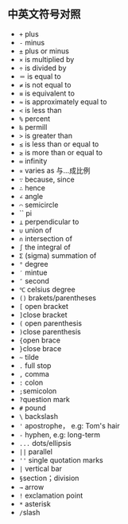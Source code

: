 ## 中英文符号对照

* `+` plus
* `-` minus
* `±` plus or minus
* `×` is multiplied by
* `÷` is divided by
* `＝` is equal to
* `≠` is not equal to
* `≡` is equivalent to
* `≈` is approximately equal to
* `<` is less than
* `%` percent
* `‰` permill
* `>` is greater than
* `≤` is less than or equal to
* `≥` is more than or equal to 
* `∞` infinity
* `∝` varies as 与...成比例
* `∵` because, since
* `∴` hence
* `∠` angle
* `⌒` semicircle
* `` pi
* `⊥` perpendicular to
* `∪` union of
* `∩`  intersection of
* `∫` the integral of
* `Σ` (sigma) summation of
* `°` degree
* `′` mintue
* `″` second
* `℃` celsius degree
* `()` brakets/parentheses
* `[` open bracket
* `]`close bracket
* `(` open parenthesis
* `)`close parenthesis
* `{`open brace
* `}`close brace
* `~` tilde
* `.` full stop
* `,` comma
* `:` colon
* `;`semicolon
* `?`question mark
* `#` pound
* `\` backslash
* `'` apostrophe， e.g: Tom's hair
* `-` hyphen, e.g: long-term
* `...` dots/ellipsis
* `||` parallel
* `''` single quotation marks
* `|` vertical bar
* `§`section；division
* `→` arrow
* `!` exclamation point
* `*` asterisk
* `/`slash

